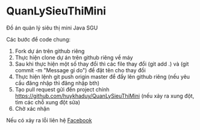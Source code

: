 # QuanLySieuThiMini
Đồ án quản lý siêu thị mini Java SGU

Các bước để code chung:
1. Fork dự án trên github riêng
2. Thực hiện clone dự án trên github riêng về máy
3. Sau khi thực hiện một số thay đổi thì các file thay đổi (git add .) và (git commit -m "Message gi do") để đặt tên cho thay đổi
4. Thực hiện lệnh git push origin master để đẩy lên github riêng (nếu yêu cầu đăng nhập thì đăng nhập bth)
5. Tạo pull request gửi đến project chính https://github.com/huykhaduy/QuanLySieuThiMini (nếu xảy ra xung đột, tìm các chỗ xung đột sửa)
6. Chờ xác nhận

Nếu có xảy ra lỗi liên hệ <a href="www.facebook.com/huykhaduy">Facebook</a>
